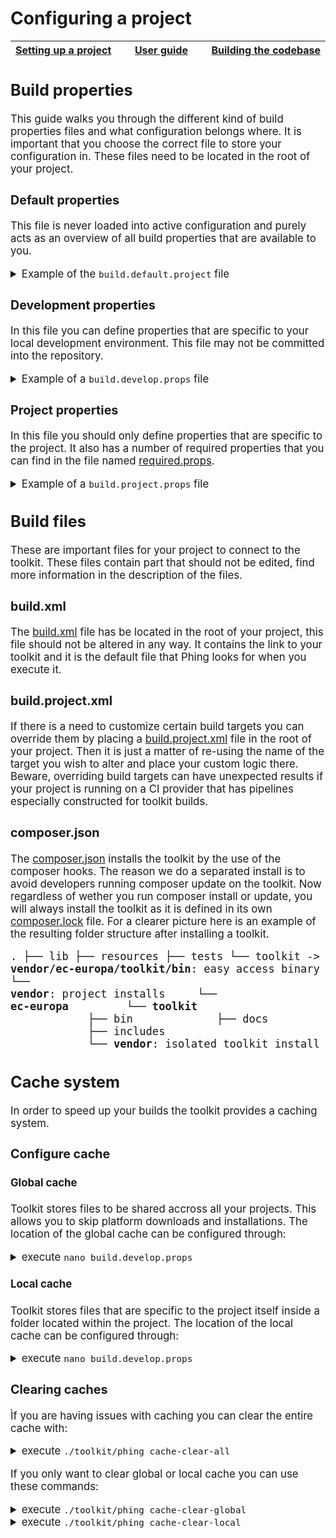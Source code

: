 # Configuring a project

<big><table><thead><tr><th nowrap> [Setting up a project](./setting-up-project.md#setting-up-a-project) </th><th width="100%" align="center"> [User guide](../README.md#user-guide) </th><th nowrap> [Building the codebase](./building-codebase.md#building-the-codebase) </th></tr></thead></table>

## Build properties

This guide walks you through the different kind of build properties files and
what configuration belongs where. It is important that you choose the correct
file to store your configuration in. These files need to be located in the root
of your project.

### Default properties

This file is never loaded into active configuration and purely acts as an
overview of all build properties that are available to you.

<details><summary>Example of the <code>build.default.project</code> file</summary><p>

```yaml
# Toolkit location: ./includes/phing/build/boot.props
# -----------------------------------------------------------------------------------
# These are the toolkit paths that should not be altered. Altering paths here have a
# good chance of breaking things.
# -----------------------------------------------------------------------------------

# Toolkit directories.
# -----------------------

toolkit.dir = ${phing.dir.starterkit}
toolkit.dir.incl = ${toolkit.dir}/includes
toolkit.dir.incl.composer = ${toolkit.dir.incl}/composer
toolkit.dir.incl.docker = ${toolkit.dir.incl}/docker
toolkit.dir.incl.drush = ${toolkit.dir.incl}/drush
toolkit.dir.incl.phing = ${toolkit.dir.incl}/phing
toolkit.dir.incl.phing.build = ${toolkit.dir.incl.phing}/build
toolkit.dir.incl.phing.props = ${toolkit.dir.incl.phing}/props
toolkit.dir.incl.phing.src = ${toolkit.dir.incl.phing}/src
toolkit.dir.incl.templates = ${toolkit.dir.incl}/templates
toolkit.dir.vendor = ${toolkit.dir}/vendor

# Toolkit binaries.
# --------------------
toolkit.dir.bin = ${toolkit.dir}/bin
toolkit.dir.bin.drush = ${toolkit.dir.bin}/drush
toolkit.dir.bin.phing = ${toolkit.dir.bin}/phing


# Toolkit location: ./includes/phing/build/test/phpcs.props
# -----------------------------------------------------------------------------------
# PHPCS sprecific configuration
# -----------------------------------------------------------------------------------

# The file extensions to test.
# Delimited by space, comma or semicolon.
phpcs.extensions = php inc module install info test profile theme css js

# The default configuration file to generate.
phpcs.config = ${project.basedir}/phpcs.xml

# The locations for installed standards, delimited by comma.
phpcs.installed.paths = ${toolkit.dir.vendor}/ec-europa/qa-automation/phpcs/SubStandards

# The coding standards to enforce.
# Delimited by space, comma or semicolon..
phpcs.standards = Subsite;${project.basedir}/phpcs-ruleset.xml

# Paths to check, delimited by semicolons.
phpcs.files = ${resources.dir};${lib.dir}

# Paths to ignore, delimited by semicolons.
phpcs.ignore =

# Verbosity of PHP Codesniffer. Set to 0 for standard output, 1 for progress
# report, 2 for debugging info.
phpcs.verbose = 0

# Returns a 0 error code when only warnings are found if enabled. Ment for CI.
phpcs.passwarnings = 0

# The report format. For example 'full', 'summary', 'diff', 'xml', 'json'.
# Delimited by space, comma or semicolon.
phpcs.reports = summary

# Whether or not to show sniff codes in the report.
phpcs.sniffcodes = 0

# Whether or not to show the progress of the run.
phpcs.progress = 1

# The location of the file containing the global configuration options.
phpcs.global.config = ${toolkit.dir.vendor}/squizlabs/php_codesniffer/CodeSniffer.conf

# Whether or not to run a coding standards check before doing a git push. Note
# that this will abort the push if the coding standards check fails.
phpcs.prepush.enable = 1

# The source and destination paths of the git pre-push hook.
phpcs.prepush.source = ${toolkit.dir.vendor}/pfrenssen/phpcs-pre-push/pre-push
phpcs.prepush.destination = ${project.basedir}/resources/git/hooks/pre-push/phpcs


# Toolkit location: ./includes/phing/build/test/behat.props
# -----------------------------------------------------------------------------------
# Behat sprecific configuration
# -----------------------------------------------------------------------------------

# Browser name for selenium.
behat.browser.name = firefox

# The location of the Behat tests.
behat.dir = ${project.basedir}/tests

# The location of the Behat executable.
behat.bin = ${behat.dir}/vendor/behat/behat/bin/behat

# The location of the Behat configuration template.
behat.yml.template = ${behat.dir}/behat.yml.dist

# The location of the generated Behat configuration file.
behat.yml.path = ${behat.dir}/behat.yml

# The base URL to use in Behat tests.
behat.base_url = http://web:8080

# A drush alias to run behat on.
behat.drush.alias = docker

# The URL of the Behat webdriver host.
behat.wd_host.url = http://selenium:4444/wd/hub

# The location to search for Behat subcontexts.
behat.subcontexts.path = ${build.platform.dir.profile}/modules

# The output format to use for Behat tests, either 'progress' or 'pretty'.
behat.formatter.name = progress

# Enable strict mode in Behat tests. Will only pass if all tests are explicitly
# passing.
behat.options.strict = true

# Proceed the build even after error.
behat.options.haltonerror = true

# Set verbosity for Behat tests. 0 is completely silent, 1 is normal output, 2
# shows exception backtraces, 3 shows debugging information.
behat.options.verbosity = 2

# Load balancer Phing task configuration.
behat.load_balancer.containers = 5
behat.load_balancer.root = ${behat.dir}
behat.load_balancer.destination = ${behat.dir}/balancer
behat.load_balancer.import = ${behat.yml.path}


# Toolkit location: ./includes/phing/build/test/phpunit.props
# -----------------------------------------------------------------------------------
# PHPUnit sprecific configuration
# -----------------------------------------------------------------------------------

# The location of the PHPUnit executable.
phpunit.bin = ${tests.dir}/bin/phpunit

# The location of the PHPUnit configuration files.
phpunit.dir = ${tests.dir}

# The location of the PHPUnit configuration template.
phpunit.xml.template = ${phpunit.dir}/phpunit.xml.dist

# The location of the generated Behat configuration file.
phpunit.xml.path = ${phpunit.dir}/phpunit.xml

# The base URL to use in PHPUnit tests.
phpunit.base_url = ${behat.base_url}


# Toolkit location: ./includes/phing/props/main.props
# -----------------------------------------------------------------------------------
# The main properties of the toolkit. Most of them are build and development related.
# -----------------------------------------------------------------------------------

# Binaries.
# ---------
project.bin.composer = composer.phar
project.bin.git = git

# Temporary folders and resources.
# --------------------------------
project.docroot = /var/www/html
project.tmp.devel.make = ${project.tmp.dir}/devel.make
project.tmp.dir = ${project.basedir}/.tmp

# Subsite configuration.
# ----------------------
project.id = myproject
project.install.modules = myproject_core
project.name = My Project
project.theme.default = ec_resp
project.type = subsite
project.url.base = http://web:8080
project.url.production =

# Development modules.
# --------------------
devel.mdls.dir = devel
devel.mdls.dl = devel maillog stage_file_proxy
devel.mdls.en = devel context field_ui maillog simpletest stage_file_proxy views_ui

# Development variables.
# ----------------------
devel.vars.error_level = 2
devel.vars.stage_file_proxy_hotlink = 1
devel.vars.stage_file_proxy_origin = https://ec.europa.eu/${project.id}
devel.vars.stage_file_proxy_origin_dir = sites/${project.id}/files
devel.vars.views_show_additional_queries = 1
devel.vars.views_ui_show_performance_statistics = 1
devel.vars.views_ui_show_sql_query = 1

# Debugging configuration.
# ------------------------
drush.color = 1
drush.verbose = FALSE

# Docker. (TODO)
# -------
docker.project.id = environment

# Database download settings.
# ---------------------------
db.dl.filename =
db.dl.dir = fpfis/files-for/automate_dumps
db.dl.host = webgate.ec.europa.eu
db.dl.url = ${db.dl.host}/${db.dl.dir}/${project.id}/
db.dl.password =
db.dl.username =

# Database connection settings.
# -----------------------------
db.type = mysql
db.name = ${project.id}
db.user = root
db.password =
db.host = mysql
db.port = 3306
db.url = ${db.type}://${db.user}:${db.password}@${db.host}:${db.port}/${db.name}

# Solr configuration.
# -------------------
solr.enable = 1
solr.host = solr
solr.port = 8983
solr.type = d7_apachesolr
solr.scheme = http
solr.url = ${solr.scheme}://${solr.host}:${solr.port}/solr/${solr.type}

# Admin configuration.
# --------------------
admin.email = ${admin.username}@example.com
admin.password = pass
admin.username = admin

# Platform configuration. (deploy props?)
# -----------------------
profile = multisite_drupal_standard
profile.core = 7.x
profile.core.make = ${resources.dir}/drupal-core.make
profile.make = ${resources.dir}/${profile}.make
platform.package = deploy-package-${platform.package.reference}.tar.gz
platform.package.db.cache = 1
platform.package.provider = git-hub
platform.package.provider.token = # TODO: Github API limit.
platform.package.repository = ec-europa/platform-dev
platform.package.version = 2.4

# Theme configuration (deploy props?)
# --------------------
theme.ecl.version = v0.10.0
theme.ec_europa.version = 0.0.3
theme.atomium.repo.url = https://github.com/ec-europa/atomium.git
theme.atomium.repo.branch = 7.x-1.x
theme.europa.repo.url = https://github.com/ec-europa/ec_europa.git
theme.europa.repo.branch = master

# Project resources.
# ------------------
lib.dir = ${project.basedir}/lib
lib.dir.libraries = ${lib.dir}/libraries
lib.dir.modules = ${lib.dir}/modules
lib.dir.modules.custom = ${lib.dir.modules}/custom
lib.dir.modules.features = ${lib.dir.modules}/features
lib.dir.profiles = ${lib.dir}/profiles
lib.dir.profiles.profile = ${lib.dir.profiles}/${profile}
lib.dir.source = ${lib.dir}/src
lib.dir.themes = ${lib.dir}/themes

resources.dir = ${project.basedir}/resources
resources.dir.composer.json = ${resources.dir}/composer.json
resources.dir.composer.lock = ${resources.dir}/composer.lock
resources.dir.favicon.ico = ${resources.dir}/favicon.ico
resources.dir.devel.make = ${resources.dir}/devel.make
resources.dir.site.make = ${resources.dir}/site.make

tests.dir = ${project.basedir}/tests

# Build folders.
# --------------
build.dev = build
build.dist = dist
build.site = default
#build.site = ${project.id}

Build halts.
# ----------
build.haltonerror.dir.copy = true
build.haltonerror.props.validate = false

# Platform build resources.
# -------------------------
build.platform.dir = ${project.basedir}/${build.dev}
build.platform.dir.settings = ${build.platform.dir.sites}/default
build.platform.dir.sites = ${build.platform.dir}/sites
build.platform.dir.profile = ${build.platform.dir.profiles}/${profile}
build.platform.dir.profile.themes = ${build.platform.dir.profile}/themes
build.platform.dir.profiles = ${build.platform.dir}/profiles
build.platform.composer.json = ${build.platform.dir}/composer.json
build.platform.composer.lock = ${build.platform.dir}/composer.lock
build.platform.favicon.ico = ${build.platform.dir}/favicon.ico
build.platform.htaccess.append.text =

# Subsite build resources.
# ------------------------
build.subsite.composer.json = ${build.subsite.dir}/composer.json
build.subsite.composer.lock = ${build.subsite.dir}/composer.lock
build.subsite.dir = ${build.platform.dir.sites}/${build.site}
build.subsite.dir.files = ${build.subsite.dir}/files
build.subsite.dir.libraries = ${build.subsite.dir}/libraries
build.subsite.dir.modules = ${build.subsite.dir}/modules
build.subsite.dir.modules.contrib = ${build.subsite.dir.modules}/contrib
build.subsite.dir.modules.custom = ${build.subsite.dir.modules}/custom
build.subsite.dir.modules.features = ${build.subsite.dir.modules}/features
build.subsite.dir.source = ${build.subsite.dir}/src
build.subsite.dir.themes = ${build.subsite.dir}/themes
build.subsite.dir.tmp = ${build.subsite.dir}/tmp

# platform build files and directories.
# -----------------------------------------
build.dist.composer.json = ${build.dist.dir}/composer.json
build.dist.composer.lock = ${build.dist.dir}/composer.lock
build.dist.dir = ${project.basedir}/${build.dist}
build.dist.dir.modules = ${build.dist.dir}/modules
build.dist.dir.modules.custom = ${build.dist.dir.modules}/custom
build.dist.dir.modules.features = ${build.dist.dir.modules}/features
build.dist.dir.profile = ${build.dist.dir.profiles}/${profile}
build.dist.dir.profiles = ${build.dist.dir}/profiles
build.dist.dir.source = ${build.dist.dir}/src
build.dist.dir.themes = ${build.dist.dir}/themes

# Rebuild configuration.
# ----------------------
rebuild.auto = 1
rebuild.backup.destination = ${project.tmp.dir}/backup-site
rebuild.backup.files = ${build.subsite.dir}/settings.php
rebuild.backup.folders = ${build.subsite.dir.files};${build.subsite.dir.tmp}

# Shared paths.
# -------------
share.path = /cache
share.name = share
share.path.global = ${share.path}/${share.name}
share.path.composer = ${share.path.global}/composer
share.path.platform = ${share.path.global}/platform
share.path.subsites = ${share.path.global}/subsites
share.path.composer.packages = ${share.path.composer}/packages
share.path.composer.packages.shared = ${share.path.composer.packages}/shared
share.path.platform.packages = ${share.path.platform}/packages
share.path.platform.packages.database = ${share.path.platform.packages}/database
share.path.platform.packages.deploy = ${share.path.platform.packages}/deploy
share.path.platform.packages.test = ${share.path.platform.packages}/test
share.path.subsites.packages = ${share.path.subsites}/packages
share.path.subsites.packages.database = ${share.path.subsites.packages}/database
share.path.subsites.packages.deploy = ${share.path.subsites.packages}/deploy
share.path.subsites.packages.test = ${share.path.subsites.packages}/test

# Composer hook phingcall target lists. Space separated only.
# -----------------------------------------------------------
composer.hook.post.install = build-toolkit
composer.hook.post.update =
composer.hook.pre.install =
composer.hook.pre.update =

# Git hook phingcall target lists. Space separated only.
# -----------------------------------------------------------
git.hook.applypatch.msg =
git.hook.post.update =
git.hook.pre.commit =
git.hook.pre.push =
git.hook.pre.receive =
git.hook.commit.msg
git.hook.pre.applypatch =
git.hook.prepare.commit.msg =
git.hook.pre.rebase =
git.hook.update =

# Flickr configuration.
# ---------------------
flickr.key = foobar
flickr.secret = bas

# Integration configuration.
# --------------------------
integration.server.port = 8888

# Varnish configuration.
# ----------------------
varnish.server.port = 8888

# Drush Context configuration.
# ----------------------------
drush.db.dump = ${build.platform.dir}/dump.sql
```
</p></details>

### Development properties

In this file you can define properties that are specific to your local 
development environment. This file may not be committed into the repository.

<details><summary>Example of a <code>build.develop.props</code> file</summary><p>

```yaml
# Development modules.
# --------------------
devel.mdls.dir = devel
devel.mdls.en = devel context field_ui maillog simpletest stage_file_proxy views_ui

# Development variables.
# ----------------------
devel.vars.error_level = 2
devel.vars.views_show_additional_queries = 1
devel.vars.views_ui_show_performance_statistics = 1
devel.vars.views_ui_show_sql_query = 1

# Database download settings.
# ---------------------------
db.dl.password = mypassword
db.dl.username = myusername

# Database connection settings.
# -----------------------------
db.user = root
db.password = mypassword
db.host = localhost
db.port = 3306
```
</p></details>

### Project properties

In this file you should only define properties that are specific to the project.
It also has a number of required properties that you can find in the file named
[required.props].

<details><summary>Example of a <code>build.project.props</code> file</summary><p>

```yaml
# Subsite configuration.
# ----------------------
project.id = myproject
project.install.modules = myproject_core
project.name = My Project
project.theme.default = ec_resp
project.url.production = https://myproject.com

# Platform configuration.
# -----------------------
profile = multisite_drupal_standard
platform.package.version = 2.4
```
</p></details>


## Build files

These are important files for your project to connect to the toolkit. These
files contain part that should not be edited, find more information in the
description of the files.

### build.xml

The [build.xml] file has be located in the root of your project, this file
should not be altered in any way. It contains the link to your toolkit and it is
the default file that Phing looks for when you execute it.

### build.project.xml

If there is a need to customize certain build targets you can override them by
placing a [build.project.xml] file in the root of your project. Then it is just
a matter of re-using the name of the target you wish to alter and place your
custom logic there. Beware, overriding build targets can have unexpected
results if your project is running on a CI provider that has pipelines
especially constructed for toolkit builds.

### composer.json

The [composer.json] installs the toolkit by the use of the composer hooks. The
reason we do a separated install is to avoid developers running composer update
on the toolkit. Now regardless of wether you run composer install or update, you
will always install the toolkit as it is defined in its own [composer.lock]
file. For a clearer picture here is an example of the resulting folder structure
after installing a toolkit.

<big><pre><code>.
├── lib
├── resources
├── tests
└── toolkit -> **vendor/ec-europa/toolkit/bin**: easy access binary
└── **vendor**: project installs
&nbsp;&nbsp;&nbsp;&nbsp;└── **ec-europa**
&nbsp;&nbsp;&nbsp;&nbsp;&nbsp;&nbsp;&nbsp;&nbsp;└── **toolkit**
&nbsp;&nbsp;&nbsp;&nbsp;&nbsp;&nbsp;&nbsp;&nbsp;&nbsp;&nbsp;&nbsp;&nbsp;├── bin
&nbsp;&nbsp;&nbsp;&nbsp;&nbsp;&nbsp;&nbsp;&nbsp;&nbsp;&nbsp;&nbsp;&nbsp;├── docs
&nbsp;&nbsp;&nbsp;&nbsp;&nbsp;&nbsp;&nbsp;&nbsp;&nbsp;&nbsp;&nbsp;&nbsp;├── includes
&nbsp;&nbsp;&nbsp;&nbsp;&nbsp;&nbsp;&nbsp;&nbsp;&nbsp;&nbsp;&nbsp;&nbsp;└── **vendor**: isolated toolkit install
</pre></code></big>

[build.default.props]: ../build.default.props
[build.project.xml]: ../includes/templates/subsite/build.project.xml
[build.xml]: ../build.xml
[composer.json]: ../includes/templates/subsite/composer.json
[composer.lock]: ../includes/composer/composer.lock
[.gitignore]: ../includes/templates/subsite/.gitignore
[required.props]: ../includes/phing/props/required.props


## Cache system

In order to speed up your builds the toolkit provides a caching system.

### Configure cache

#### Global cache
Toolkit stores files to be shared accross all your projects. This allows you to
skip platform downloads and installations. The location of the global cache can
be configured through:

<details><summary>execute <code>nano build.develop.props</code></summary><p>

```
# Shared paths.
# -------------
share.path = /tmp
share.name = toolkit
```
</p></details>

#### Local cache
Toolkit stores files that are specific to the project itself inside a folder
located within the project. The location of the local cache can be configured
through:

<details><summary>execute <code>nano build.develop.props</code></summary><p>

```
# Temporary folders and resources.
# --------------------------------
project.tmp.dir = ${project.basedir}/.tmp
```
</p></details>

### Clearing caches
Ìf you are having issues with caching you can clear the entire cache with:

<details><summary>execute <code>./toolkit/phing cache-clear-all</code></summary><p>

```
Buildfile: /home/user/github/ec-europa/project-id/build.xml
 [property] Loading /home/user/github/ec-europa/project-id/includes/phing/build/boot.props
 [property] Loading /home/user/github/ec-europa/project-id/build.develop.props
 [property] Loading /home/user/github/ec-europa/project-id/build.project.props
 [property] Loading /home/user/github/ec-europa/project-id/.tmp/build.version.props
     [echo] Global share directory /tmp/toolkit available.
     [echo] Temporary directory /home/user/github/ec-europa/project-id/.tmp available.

core > cache-clear-global:

   [delete] Deleting directory /tmp/toolkit

core > cache-clear-local:

   [delete] Deleting directory /home/user/github/ec-europa/project-id/.tmp

core > cache-clear-all:


BUILD FINISHED

Total time: 0.6896 seconds
```
</p></details>

If you only want to clear global or local cache you can use these commands:

<details><summary>execute <code>./toolkit/phing cache-clear-global</code></summary><p>

```
Buildfile: /home/user/github/ec-europa/project-id/build.xml
 [property] Loading /home/user/github/ec-europa/project-id/includes/phing/build/boot.props
 [property] Loading /home/user/github/ec-europa/project-id/build.develop.props
 [property] Loading /home/user/github/ec-europa/project-id/build.project.props
 [property] Loading /home/user/github/ec-europa/project-id/.tmp/build.version.props
     [echo] Global share directory /tmp/toolkit available.
     [echo] Temporary directory /home/user/github/ec-europa/project-id/.tmp available.

core > cache-clear-global:

   [delete] Deleting directory /tmp/toolkit


BUILD FINISHED

Total time: 0.6896 seconds
```
</p></details>
<details><summary>execute <code>./toolkit/phing cache-clear-local</code></summary><p>

```
Buildfile: /home/user/github/ec-europa/project-id/build.xml
 [property] Loading /home/user/github/ec-europa/project-id/includes/phing/build/boot.props
 [property] Loading /home/user/github/ec-europa/project-id/build.develop.props
 [property] Loading /home/user/github/ec-europa/project-id/build.project.props
 [property] Loading /home/user/github/ec-europa/project-id/.tmp/build.version.props
     [echo] Global share directory /tmp/toolkit available.
     [echo] Temporary directory /home/user/github/ec-europa/project-id/.tmp available.

core > cache-clear-local:

   [delete] Deleting directory /home/user/github/ec-europa/project-id/.tmp


BUILD FINISHED

Total time: 0.6896 seconds
```
</p></details>
